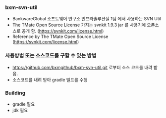 ### bxm-svn-util
- BankwareGlobal 소프트웨어 연구소 인프라솔루션실 1팀 에서 사용하는 SVN Util
- The TMate Open Source License 가지는 svnkit 1.9.3 jar 를 사용기에 오픈소스로 공개 함. (https://svnkit.com/license.html)
- Reference by The TMate Open Source License (https://svnkit.com/license.html)
### 사용방법 또는 소스코드를 구할 수 있는 방법
- https://github.com/bxmgithub/bxm-svn-util.git 로부터 소스 코드를 내려 받음.
- 소스코드를 내려 받아 gradle 빌드를 수행

### Building
- gradle 필요
- jdk 필요
